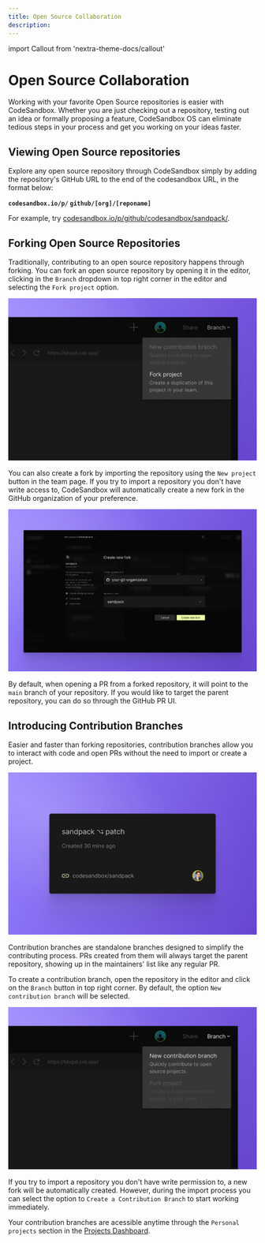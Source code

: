 ```yaml
---
title: Open Source Collaboration
description:
---
```


import Callout from 'nextra-theme-docs/callout'


# Open Source Collaboration

Working with your favorite Open Source repositories is easier with CodeSandbox. Whether you are just checking out a repository, testing out an idea or formally proposing a feature, CodeSandbox OS can eliminate tedious steps in your process and get you working on your ideas faster.


## Viewing Open Source repositories
Explore any open source repository through CodeSandbox simply by adding the repository's GitHub URL to the end of the codesandbox URL, in the format below:

<Callout emoji="">**`codesandbox.io/p/` `github/[org]/[reponame]`**</Callout>

For example, try [codesandbox.io/p/github/codesandbox/sandpack/](https://codesandbox.io/p/github/codesandbox/sandpack).


## Forking Open Source Repositories
Traditionally, contributing to an open source repository happens through forking. You can fork an open source repository by opening it in the editor, clicking in the `Branch` dropdown in top right corner in the editor and selecting the `Fork project` option.

![Fork from editor](../images/fork-from-editor.jpg)

You can also create a fork by importing the repository using the `New project` button in the team page. If you try to import a repository you don't have write access to, CodeSandbox will automatically create a new fork in the GitHub organization of your preference. 

![Create New Fork](../images/import-flow.jpg)

By default, when opening a PR from a forked repository, it will point to the `main` branch of your repository. If you would like to target the parent repository, you can do so through the GitHub PR UI.


## Introducing Contribution Branches
Easier and faster than forking repositories, contribution branches allow you to interact with code and open PRs without the need to import or create a project. 

![Contribution Branch](../images/contribution-branch.jpg)

Contribution branches are standalone branches designed to simplify the contributing process. PRs created from them will always target the parent repository, showing up in the maintainers' list like any regular PR. 

To create a contribution branch, open the repository in the editor and click on the `Branch` button in top right corner. By default, the option `New contribution branch` will be selected.

![Crate a Contribution Branch](../images/contribution-from-editor.jpg)

If you try to import a repository you don't have write permission to, a new fork will be automatically created. However, during the import process you can select the option to `Create a Contribution Branch` to start working immediately.


Your contribution branches are acessible anytime through the  `Personal projects` section in the [Projects Dashboard](https://codesandbox.io/p/dashboard).

